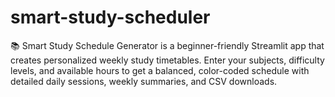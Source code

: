 # smart-study-scheduler
📚 Smart Study Schedule Generator is a beginner-friendly Streamlit app that creates personalized weekly study timetables. Enter your subjects, difficulty levels, and available hours to get a balanced, color-coded schedule with detailed daily sessions, weekly summaries, and CSV downloads.
